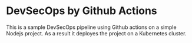 # DevSecOps by Github Actions
This is a sample DevSecOps pipeline using Github actions on a simple Nodejs project. As a result it deployes the project on a Kubernetes cluster. 
